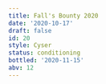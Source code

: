 ```yaml
---
title: Fall's Bounty 2020
date: '2020-10-17'
draft: false
id: 20
style: Cyser
status: conditioning
bottled: '2020-11-15'
abv: 12
---
```

